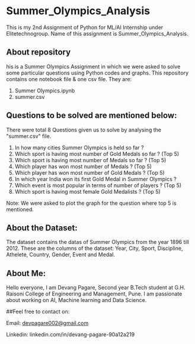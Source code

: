 # Summer_Olympics_Analysis
This is my 2nd Assignment of Python for ML/AI Internship under Elitetechnogroup. Name of this assignment is Summer_Olympics_Analysis.

## About repository
his is a Summer Olympics Assignment in which we were asked to solve some particular questions using Python codes and graphs. This repository contains one notebook file & one csv file. They are: 
1. Summer Olympics.ipynb 
2. summer.csv

## Questions to be solved are mentioned below:
There were total 8 Questions given us to solve by analysing the "summer.csv" file.

1. In how many cities Summer Olympics is held so far ?
2. Which sport is having most number of Gold Medals so far ? (Top 5)
3. Which sport is having most number of Medals so far ? (Top 5)
4. Which player has won most number of Medals ? (Top 5)
5. Which player has won most number of Gold Medals ? (Top 5)
6. In which year India won its first Gold Medal in Summer Olympics ?
7. Which event is most popular in terms of number of players ? (Top 5)
8. Which sport is having most female Gold Medalists ? (Top 5)

Note: We were asked to plot the graph for the question where top 5 is mentioned.

## About the Dataset:
The dataset contains the datas of Summer Olympics from the year 1896 till 2012. These are the columns of the dataset: Year, City, Sport, Discipline, Athelete, Country, Gender, Event and Medal.

## About Me:
Hello everyone, I am Devang Pagare, Second year B.Tech student at G.H. Raisoni College of Engineering and Management, Pune. I am passionate about working on AI, Machine learning and Data Science.

##Feel free to contact on:

Email:  devpagare002@gmail.com

Linkedin:  linkedin.com/in/devang-pagare-90a12a219

 
